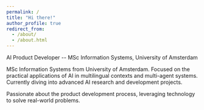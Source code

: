```yaml
---
permalink: /
title: "Hi there!"
author_profile: true
redirect_from: 
  - /about/
  - /about.html
---
```


AI Product Developer -- MSc Information Systems, University of Amsterdam

MSc Information Systems from University of Amsterdam. Focused on the practical applications of AI in multilingual contexts and multi-agent systems. Currently diving into advanced AI research and development projects.

Passionate about the product development process, leveraging technology to solve real-world problems.